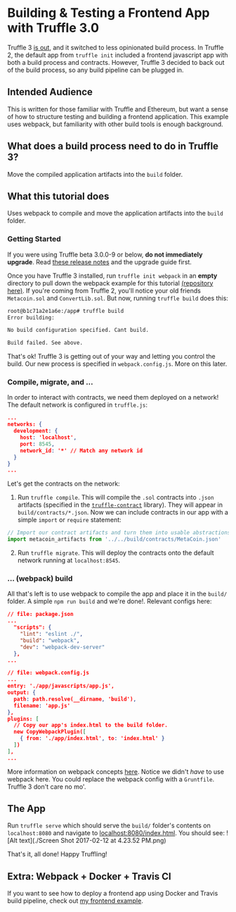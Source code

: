 # Building & Testing a Frontend App with Truffle 3.0
Truffle 3 [is out](https://github.com/ConsenSys/truffle/releases/tag/v3.0.2), and it switched to less opinionated build process. In Truffle 2, the default app from `truffle init` included a frontend javascript app with both a build process and contracts. However, Truffle 3 decided to back out of the build process, so any build pipeline can be plugged in.

## Intended Audience
This is written for those familiar with Truffle and Ethereum, but want a sense of how to structure testing and building a frontend application. This example uses webpack, but familiarity with other build tools is enough background.

## What does a build process need to do in Truffle 3?
Move the compiled application artifacts into the `build` folder.

## What this tutorial does
Uses webpack to compile and move the application artifacts into the `build` folder.

### Getting Started
If you were using Truffle beta 3.0.0-9 or below, **do not immediately upgrade**. Read [these release notes](https://github.com/ConsenSys/truffle/releases/tag/v3.0.2) and the upgrade guide first.

Once you have Truffle 3 installed, run `truffle init webpack` in an **empty** directory to pull down the webpack example for this tutorial [(repository here)](https://github.com/trufflesuite/truffle-init-webpack). If you're coming from Truffle 2, you'll notice your old friends `Metacoin.sol` and `ConvertLib.sol`. But now, running `truffle build` does this:
```bash
root@b1c71a2e1a6e:/app# truffle build
Error building:

No build configuration specified. Cant build.

Build failed. See above.
```
That's ok! Truffle 3 is getting out of your way and letting you control the build. Our new process is specified in `webpack.config.js`. More on this later.

### Compile, migrate, and ...
In order to interact with contracts, we need them deployed on a network! The default network is configured in `truffle.js`:
```json
...
networks: {
  development: {
    host: 'localhost',
    port: 8545,
    network_id: '*' // Match any network id
  }
}
...
```
Let's get the contracts on the network:
1. Run `truffle compile`. This will compile the `.sol` contracts into `.json` artifacts (specified in the [`truffle-contract`](https://github.com/trufflesuite/truffle-contract) library). They will appear in `build/contracts/*.json`. Now we can include contracts in our app with a simple `import` or `require` statement:
```javascript
// Import our contract artifacts and turn them into usable abstractions.
import metacoin_artifacts from '../../build/contracts/MetaCoin.json'
```
2. Run `truffle migrate`. This will deploy the contracts onto the default network running at `localhost:8545`.

### ... (webpack) build
All that's left is to use webpack to compile the app and place it in the `build/` folder. A simple `npm run build` and we're done!. Relevant configs here:
```json
// file: package.json
...
  "scripts": {
    "lint": "eslint ./",
    "build": "webpack",
    "dev": "webpack-dev-server"
  },
...
```
```json
// file: webpack.config.js
...
entry: './app/javascripts/app.js',
output: {
  path: path.resolve(__dirname, 'build'),
  filename: 'app.js'
},
plugins: [
  // Copy our app's index.html to the build folder.
  new CopyWebpackPlugin([
    { from: './app/index.html', to: 'index.html' }
  ])
],
...
```
More information on webpack concepts [here](https://webpack.js.org/concepts/). Notice we didn't *have* to use webpack here. You could replace the webpack config with a `Gruntfile`. Truffle 3 don't care no mo'.

## The App
Run `truffle serve` which should serve the `build/` folder's contents on `localhost:8080` and navigate to [localhost:8080/index.html](localhost:8080/index.html). You should see:
![Alt text](./Screen Shot 2017-02-12 at 4.23.52 PM.png)

That's it, all done! Happy Truffling!

## Extra: Webpack + Docker + Travis CI
If you want to see how to deploy a frontend app using Docker and Travis build pipeline, check out [my frontend example](https://github.com/dougvk/truffle3-frontend-example).